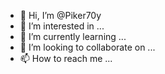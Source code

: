 - 👋 Hi, I’m @Piker70y
- 👀 I’m interested in ...
- 🌱 I’m currently learning ...
- 💞️ I’m looking to collaborate on ...
- 📫 How to reach me ...

<!---
Piker70y/Piker70y is a ✨ special ✨ repository because its `README.md` (this file) appears on your GitHub profile.
You can click the Preview link to take a look at your changes.
--->
